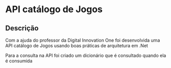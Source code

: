 # API catálogo de Jogos



## Descrição 



Com a ajuda do professor da Digital Innovation One foi desenvolvida uma API catálogo de Jogos usando boas práticas de arquitetura em .Net

Para a consulta na API foi criado um dicionário que é consultado quando ela é consumida